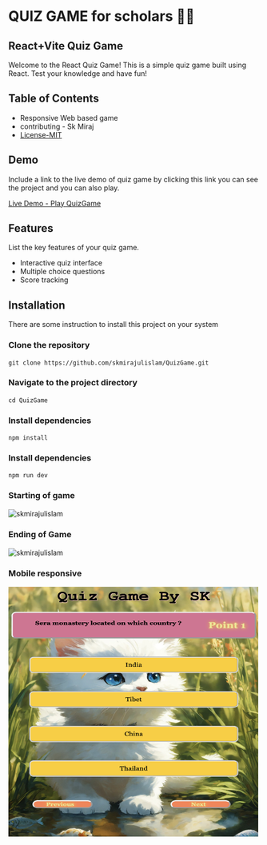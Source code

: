 # QUIZ GAME for scholars 🧑‍🏫


## React+Vite Quiz Game

Welcome to the React Quiz Game! This is a simple quiz game built using React. Test your knowledge and have fun!

## Table of Contents

- Responsive Web based game
- contributing - Sk Miraj
- [License-MIT](https://github.com/skmirajulislam/QuizGame/blob/master/LICENSE)

## Demo

Include a link to the live demo of quiz game by clicking this link you can see the project and you can also play.

[Live Demo - Play QuizGame](https://quizbysk.netlify.app)

## Features

List the key features of your quiz game.

- Interactive quiz interface
- Multiple choice questions
- Score tracking

## Installation

There are some instruction to install this project on your system

### Clone the repository
```
git clone https://github.com/skmirajulislam/QuizGame.git
```
### Navigate to the project directory
```
cd QuizGame
```
### Install dependencies
```
npm install
```
### Install dependencies
```
npm run dev
```

<h3>Starting of game</h3>
<img align="center" src="https://github.com/skmirajulislam/QuizGame/blob/master/src/assets/start-pc.png" alt="skmirajulislam" style="width:800px;height:500px;"/>

<h3>Ending of Game</h3>
<img align="center" src="https://github.com/skmirajulislam/QuizGame/blob/master/src/assets/end.png" alt="skmirajulislam" style="width:800px;height:500px;"/>

<h3>Mobile responsive</h3>
<img align="center" src="https://github.com/skmirajulislam/QuizGame/blob/master/src/assets/start.png" alt="skmirajulislam" style="width:500px;height:500px;"/>




